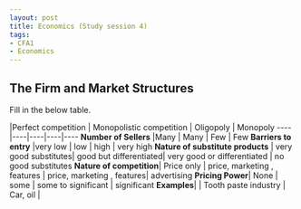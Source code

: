 ```yaml
---
layout: post
title: Economics (Study session 4)
tags: 
- CFA1
- Economics
---
```



## The Firm and Market Structures 


Fill in the below table.

 |Perfect competition | Monopolistic competition | Oligopoly | Monopoly
----|----|----|----|---- 
**Number of Sellers** |Many | Many | Few | Few 
**Barriers to entry** |very low | low | high | very high 
**Nature of substitute products** | very good substitutes| good but differentiated| very good or differentiated | no good substitutes 
**Nature of competition**| Price only | price, marketing , features |  price, marketing , features| advertising 
**Pricing Power**| None | some | some to significant | significant 
**Examples**|  | Tooth paste industry | Car, oil | 

